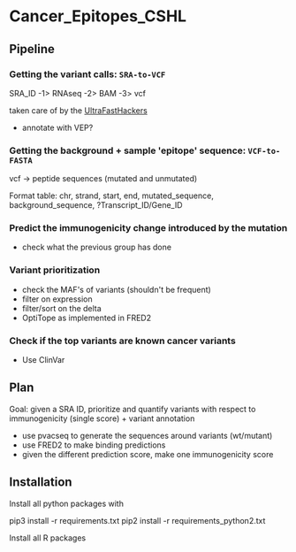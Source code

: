# Cancer_Epitopes_CSHL

## Pipeline 

### Getting the variant calls: `SRA-to-VCF`

SRA_ID -1> RNAseq -2> BAM -3> vcf 

taken care of by the [UltraFastHackers](https://github.com/NCBI-Hackathons/Ultrafast_Mapping_CSHL)

* annotate with VEP?


### Getting the background + sample 'epitope' sequence: `VCF-to-FASTA`

vcf -> peptide sequences (mutated and unmutated)

Format table:
chr, strand, start, end, mutated_sequence, background_sequence, ?Transcript_ID/Gene_ID


### Predict the immunogenicity change introduced by the mutation

- check what the previous group has done

### Variant prioritization

- check the MAF's of variants (shouldn't be frequent)
- filter on expression
- filter/sort on the delta
- OptiTope as implemented in FRED2

### Check if the top variants are known cancer variants 

- Use ClinVar

## Plan

Goal: given a SRA ID, prioritize and quantify variants with respect to immunogenicity (single score) + variant annotation

- use pvacseq to generate the sequences around variants (wt/mutant)
- use FRED2 to make binding predictions
- given the different prediction score, make one immunogenicity score


## Installation

Install all python packages with

pip3 install -r requirements.txt
pip2 install -r requirements_python2.txt

Install all R packages

